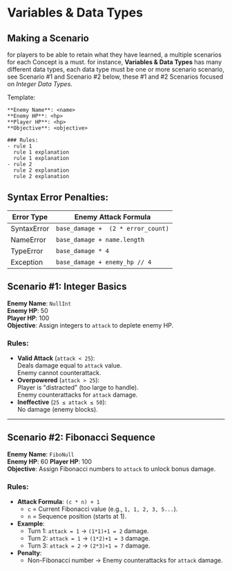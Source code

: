 # Variables & Data Types

## Making a Scenario
for players to be able to retain what they have learned, a multiple scenarios for each Concept is a must.
for instance, **Variables & Data Types** has many different data types, each data type must be one or more scenario scenario, see Scenario #1 and Scenario #2 below, these #1 and #2 Scenarios focused on *Integer Data Types*.

Template:
```
**Enemy Name**: <name>
**Enemy HP**: <hp>
**Player HP**: <hp>
**Objective**: <objective>

### Rules:
- rule 1
  rule 1 explanation
  rule 1 explanation
- rule 2
  rule 2 explanation
  rule 2 explanation
```

## Syntax Error Penalties:
| Error Type  | Enemy Attack Formula               |
| ----------- | ---------------------------------- |
| SyntaxError | `base_damage +  (2 * error_count)` |
| NameError   | `base_damage + name.length`        |
| TypeError   | `base_damage * 4`                  |
| Exception   | `base_damage + enemy_hp // 4`      |

## Scenario #1: Integer Basics  
**Enemy Name**: `NullInt`  
**Enemy HP**: 50  
**Player HP**: 100  
**Objective**: Assign integers to `attack` to deplete enemy HP.  

### Rules:
- **Valid Attack** (`attack < 25`):  
  Deals damage equal to `attack` value.  
  Enemy cannot counterattack.  
- **Overpowered** (`attack > 25`):  
  Player is "distracted" (too large to handle).  
  Enemy counterattacks for `attack` damage.  
- **Ineffective** (`25 ≤ attack ≤ 50`):  
  No damage (enemy blocks).  

---

## Scenario #2: Fibonacci Sequence  
**Enemy Name**: `FiboNull`  
**Enemy HP**: 60
**Player HP**: 100  
**Objective**: Assign Fibonacci numbers to `attack` to unlock bonus damage.  

### Rules:  
- **Attack Formula**: `(c * n) + 1`  
  - `c` = Current Fibonacci value (e.g., `1, 1, 2, 3, 5...`).  
  - `n` = Sequence position (starts at 1).  
- **Example**:  
  - Turn 1: `attack = 1` -> `(1*1)+1 = 2` damage.  
  - Turn 2: `attack = 1` -> `(1*2)+1 = 3` damage.  
  - Turn 3: `attack = 2` -> `(2*3)+1 = 7` damage.  
- **Penalty**:  
  - Non-Fibonacci number → Enemy counterattacks for `attack` damage.  
